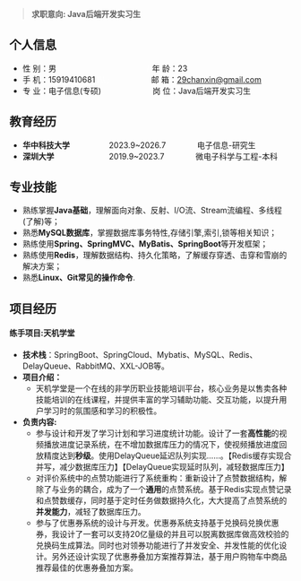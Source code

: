 >**求职意向: Java后端开发实习生**
## 个人信息

* 性 别：男&emsp;&emsp;&emsp;&emsp;&emsp;&emsp;&emsp;&emsp;&emsp;&emsp;&emsp;&ensp;<font color="#ffffff">//</font>年 龄：23
* 手 机：15919410681<font color="#ffffff">0</font><font color="#ffffff">\\\\</font> <font color="#ffffff">;</font>&emsp;&emsp;&emsp;&emsp;&emsp; 邮 箱：29chanxin@gmail.com
* 专 业：电子信息(专硕)<font color="#ffffff">、</font>  &emsp;&emsp;&emsp;&emsp;&emsp; 岗 位：Java后端开发实习生
## 教育经历

* **华中科技大学**&emsp;&emsp;&emsp;&emsp;&emsp;2023.9~2026.7&emsp;&emsp;&emsp;&emsp;电子信息-研究生
* **深圳大学**&emsp;&emsp;&emsp;&emsp;&emsp;&emsp;&emsp;2019.9~2023.7&emsp;&emsp;&emsp;&emsp;微电子科学与工程-本科
## 专业技能

* 熟练掌握**Java基础**，理解面向对象、反射、I/O流、Stream流编程、多线程(了解)等；
* 熟悉**MySQL数据库**，掌握数据库事务特性,存储引擎,索引,锁等相关知识；
* 熟练使用**Spring、SpringMVC、MyBatis、SpringBoot**等开发框架；
* 熟练使用**Redis**，理解数据结构、持久化策略，了解缓存穿透、击穿和雪崩的解决方案；
* 熟悉**Linux、Git常见的操作命令**.
## 项目经历
#### 练手项目:天机学堂
- **技术栈**：SpringBoot、SpringCloud、Mybatis、MySQL、Redis、DelayQueue、RabbitMQ、XXL-JOB等。
- **项目介绍：**
	-  天机学堂是一个在线的非学历职业技能培训平台，核心业务是以售卖各种技能培训的在线课程，并提供丰富的学习辅助功能、交互功能，以提升用户学习时的氛围感和学习的积极性。
- **负责内容:**
	 - 参与设计和开发了学习计划和学习进度统计功能。设计了一套**高性能**的视频播放进度记录系统，在不增加数据库压力的情况下，使视频播放进度回放精度达到**秒级**。使用DelayQueue延迟队列实现……。【Redis缓存实现合并写，减少数据库压力】【DelayQueue实现延时队列，减轻数据库压力】
	 - 对评价系统中的点赞功能进行了系统重构：重新设计了点赞数据结构，解除了与业务的耦合，成为了一个**通用**的点赞系统。基于Redis实现点赞记录和点赞数缓存，同时基于定时任务做数据持久化，大大提高了点赞系统的**并发能力**，减轻了数据库压力。
	 - 参与了优惠券系统的设计与开发。优惠券系统支持基于兑换码兑换优惠券，我设计了一套可以支持20亿量级的并且可以脱离数据库做高效校验的兑换码生成算法。同时也对领券功能进行了并发安全、并发性能的优化设计。另外还设计实现了优惠券叠加方案推荐算法，基于用户购物车中商品推荐最佳的优惠券叠加方案。
